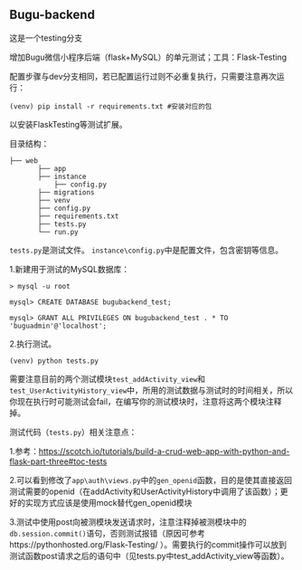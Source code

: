 ## Bugu-backend

这是一个testing分支

增加Bugu微信小程序后端（flask+MySQL）的单元测试；工具：Flask-Testing

配置步骤与dev分支相同，若已配置运行过则不必重复执行，只需要注意再次运行：
```
(venv) pip install -r requirements.txt #安装对应的包
```
以安装FlaskTesting等测试扩展。


目录结构：

```
├── web
       ├── app
       ├── instance
           ├── config.py
       ├── migrations
       ├── venv
       ├── config.py
       ├── requirements.txt
       ├── tests.py
       └── run.py
```

`tests.py`是测试文件。
`instance\config.py`中是配置文件，包含密钥等信息。


1.新建用于测试的MySQL数据库：

```
> mysql -u root

mysql> CREATE DATABASE bugubackend_test;

mysql> GRANT ALL PRIVILEGES ON bugubackend_test . * TO 'buguadmin'@'localhost';

```

2.执行测试。

```
(venv) python tests.py
```

需要注意目前的两个测试模块```test_addActivity_view```和```test_UserActivityHistory_view```中，所用的测试数据与测试时的时间相关，所以你现在执行时可能测试会fail，在编写你的测试模块时，注意将这两个模块注释掉。

测试代码（```tests.py```）相关注意点：

1.参考：https://scotch.io/tutorials/build-a-crud-web-app-with-python-and-flask-part-three#toc-tests

2.可以看到修改了```app\auth\views.py```中的```gen_openid```函数，目的是使其直接返回测试需要的openid（在addActivity和UserActivityHistory中调用了该函数）；更好的实现方式应该是使用mock替代gen_openid模块

3.测试中使用post向被测模块发送请求时，注意注释掉被测模块中的```db.session.commit()```语句，否则测试报错（原因可参考https://pythonhosted.org/Flask-Testing/ ）。需要执行的commit操作可以放到测试函数post请求之后的语句中（见tests.py中test_addActivity_view等函数）。

